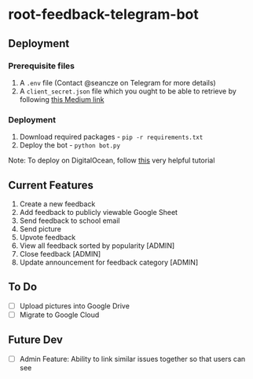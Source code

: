 # root-feedback-telegram-bot

## Deployment

### Prerequisite files

1. A `.env` file (Contact @seancze on Telegram for more details)
2. A `client_secret.json` file which you ought to be able to retrieve by following [this Medium link](https://owaisqureshi.medium.com/access-google-sheets-api-in-python-using-service-account-3a0c6d89d5fc)

### Deployment

1. Download required packages - `pip -r requirements.txt`
2. Deploy the bot - `python bot.py`

Note: To deploy on DigitalOcean, follow [this](https://www.infotelbot.com/2020/12/Host-Telegram-Bot-on-Digital-Ocean.html) very helpful tutorial

## Current Features

1. Create a new feedback
2. Add feedback to publicly viewable Google Sheet
3. Send feedback to school email
4. Send picture
5. Upvote feedback
6. View all feedback sorted by popularity [ADMIN]
7. Close feedback [ADMIN]
8. Update announcement for feedback category [ADMIN]

## To Do

- [ ] Upload pictures into Google Drive
- [ ] Migrate to Google Cloud

## Future Dev

- [ ] Admin Feature: Ability to link similar issues together so that users can see
